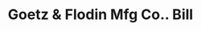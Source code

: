 ---
doi: 10.7916/D8NG62TM
date_other: '1903'
date_other_textual: '1903'
form: printed ephemera
genre:
- Invoices
name:
- Goetz & Flodin Mfg Co.
object_in_context_url: https://biggert.cul.columbia.edu/items/view/ave_biggert_01835
subject_hierarchical_geographic:
- Chicago, Illinois, United States
subject_name:
- Goetz & Flodin Mfg Co.
title: Goetz & Flodin Mfg Co.. Bill
sort_title: Goetz & Flodin Mfg Co.. Bill
call_number: ave_biggert_01835
coordinates:
- 41.83694444444445,-87.68472222222222
pid: ave_biggert_01835
identifiers: ave_biggert_01835
thumbnail: false
permalink: /biggert/ave_biggert_01835/
layout: iiif-image-page
---